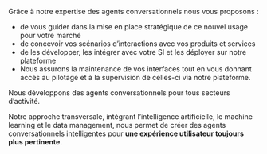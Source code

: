 Grâce à notre expertise des agents conversationnels nous vous proposons :

 - de vous guider dans la mise en place stratégique de ce nouvel usage pour votre marché
 - de concevoir vos scénarios d’interactions avec vos produits et services
 - de les développer, les intégrer avec votre SI et les déployer sur notre plateforme
 - Nous assurons la maintenance de vos interfaces tout en vous donnant accès au pilotage et à la supervision de celles-ci via notre plateforme.

Nous développons des agents conversationnels pour tous secteurs d’activité.

Notre approche transversale, intégrant l’intelligence artificielle, le machine learning et le data management, nous permet de créer des agents conversationnels intelligentes pour **une expérience utilisateur toujours plus pertinente**.
